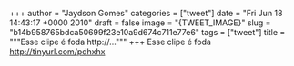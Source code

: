 
+++
author = "Jaydson Gomes"
categories = ["tweet"]
date = "Fri Jun 18 14:43:17 +0000 2010"
draft = false
image = "{TWEET_IMAGE}"
slug = "b14b958765bdca50699f23e10a9d674c711e77e6"
tags = ["tweet"]
title = """Esse clipe é foda http://..."""
+++
Esse clipe é foda http://tinyurl.com/pdhxhx
